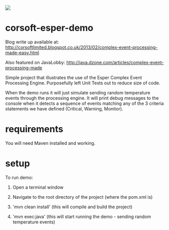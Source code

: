 <img src="https://travis-ci.org/corsoft/esper-demo-nuclear.svg"/>

corsoft-esper-demo
==================

Blog write up available at:
http://corsoftlimited.blogspot.co.uk/2013/02/complex-event-processing-made-easy.html

Also featured on JavaLobby:
http://java.dzone.com/articles/complex-event-processing-made


Simple project that illustrates the use of the Esper Complex Event Processing Engine. Purposefully left Unit Tests out to reduce size of code.

When the demo runs it will just simulate sending random temperature events through the processing engine. It will print debug messages to the console when it detects a sequence of events matching any of the 3 criteria statements we have defined (Critical, Warning, Monitor). 


requirements
============

You will need Maven installed and working.


setup
=====

To run demo:

1. Open a terminal window

2. Navigate to the root directory of the project (where the pom.xml is)

3. 'mvn clean install' (this will compile and build the project)

4. 'mvn exec:java' (this will start running the demo - sending random temperature events)
	

